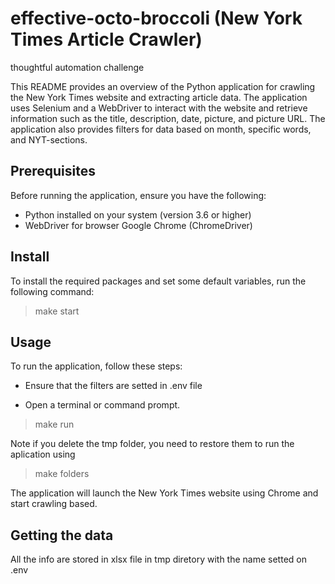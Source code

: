 # effective-octo-broccoli (New York Times Article Crawler)
thoughtful automation challenge

This README provides an overview of the Python application for crawling the New York Times website and extracting article data. The application uses Selenium and a WebDriver to interact with the website and retrieve information such as the title, description, date, picture, and picture URL. The application also provides filters for data based on month, specific words, and NYT-sections.

## Prerequisites

Before running the application, ensure you have the following:

- Python installed on your system (version 3.6 or higher)
- WebDriver for browser Google Chrome (ChromeDriver)

## Install 

To install the required packages and set some default variables, run the following command:

> make start


## Usage

To run the application, follow these steps:

- Ensure that the filters are setted in .env file

- Open a terminal or command prompt.

> make run

Note if you delete the tmp folder, you need to restore them to run the aplication using

> make folders

The application will launch the New York Times website using Chrome and start crawling based.

## Getting the data

All the info are stored in xlsx file in tmp diretory with the name setted on .env